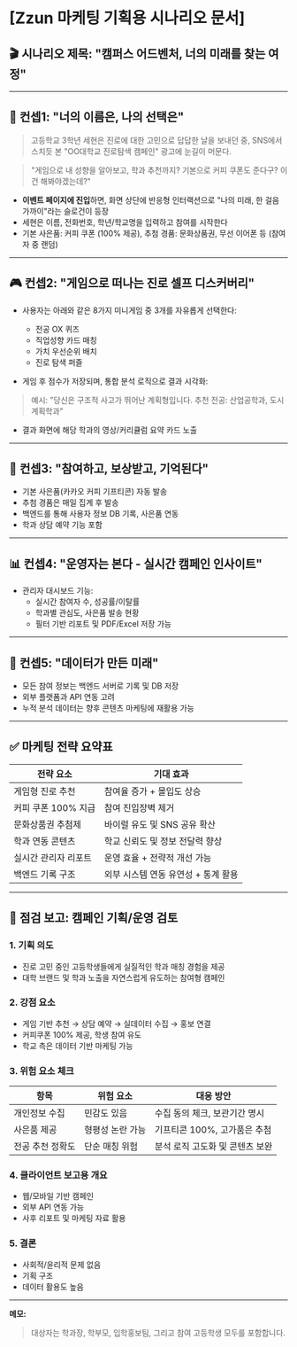 # [Zzun 마케팅 기획용 시나리오 문서]

## 🎬 시나리오 제목: "캠퍼스 어드벤처, 너의 미래를 찾는 여정"

---

## 🧩 컨셉1: "너의 이름은, 나의 선택은"

> 고등학교 3학년 세현은 진로에 대한 고민으로 답답한 날을 보내던 중, SNS에서 스치듯 본 "OO대학교 진로탐색 캠페인" 광고에 눈길이 머문다.

> "게임으로 내 성향을 알아보고, 학과 추천까지? 기본으로 커피 쿠폰도 준다구? 이건 해봐야겠는데?"

- **이벤트 페이지에 진입**하면, 화면 상단에 반응형 인터랙션으로 "나의 미래, 한 걸음 가까이"라는 슬로건이 등장
- 세현은 이름, 전화번호, 학년/학교명을 입력하고 참여를 시작한다
- 기본 사은품: 커피 쿠폰 (100% 제공), 추첨 경품: 문화상품권, 무선 이어폰 등 (참여자 중 랜덤)

---

## 🎮 컨셉2: "게임으로 떠나는 진로 셀프 디스커버리"

- 사용자는 아래와 같은 8가지 미니게임 중 3개를 자유롭게 선택한다:
  - 전공 OX 퀴즈
  - 직업성향 카드 매칭
  - 가치 우선순위 배치
  - 진로 탐색 퍼즐

- 게임 후 점수가 저장되며, 통합 분석 로직으로 결과 시각화:
> 예시: "당신은 구조적 사고가 뛰어난 계획형입니다. 추천 전공: 산업공학과, 도시계획학과"

- 결과 화면에 해당 학과의 영상/커리큘럼 요약 카드 노출

---

## 🎁 컨셉3: "참여하고, 보상받고, 기억된다"

- 기본 사은품(카카오 커피 기프티콘) 자동 발송
- 추첨 경품은 매일 집계 후 발송
- 백엔드를 통해 사용자 정보 DB 기록, 사은품 연동
- 학과 상담 예약 기능 포함

---

## 📊 컨셉4: "운영자는 본다 - 실시간 캠페인 인사이트"

- 관리자 대시보드 기능:
  - 실시간 참여자 수, 성공률/이탈률
  - 학과별 관심도, 사은품 발송 현황
  - 필터 기반 리포트 및 PDF/Excel 저장 가능

---

## 🧠 컨셉5: "데이터가 만든 미래"

- 모든 참여 정보는 백엔드 서버로 기록 및 DB 저장
- 외부 플랫폼과 API 연동 고려
- 누적 분석 데이터는 향후 콘텐츠 마케팅에 재활용 가능

---

## ✅ 마케팅 전략 요약표

| 전략 요소 | 기대 효과 |
|------------|-------------|
| 게임형 진로 추천 | 참여율 증가 + 몰입도 상승 |
| 커피 쿠폰 100% 지급 | 참여 진입장벽 제거 |
| 문화상품권 추첨제 | 바이럴 유도 및 SNS 공유 확산 |
| 학과 연동 콘텐츠 | 학교 신뢰도 및 정보 전달력 향상 |
| 실시간 관리자 리포트 | 운영 효율 + 전략적 개선 가능 |
| 백엔드 기록 구조 | 외부 시스템 연동 유연성 + 통계 활용 |

---

## 📌 점검 보고: 캠페인 기획/운영 검토

### 1. 기획 의도
- 진로 고민 중인 고등학생들에게 실질적인 학과 매칭 경험을 제공
- 대학 브랜드 및 학과 노출을 자연스럽게 유도하는 참여형 캠페인

### 2. 강점 요소
- 게임 기반 추천 → 상담 예약 → 실데이터 수집 → 홍보 연결
- 커피쿠폰 100% 제공, 학생 참여 유도
- 학교 측은 데이터 기반 마케팅 가능

### 3. 위험 요소 체크

| 항목 | 위험 요소 | 대응 방안 |
|------|-------------|-------------|
| 개인정보 수집 | 민감도 있음 | 수집 동의 체크, 보관기간 명시 |
| 사은품 제공 | 형평성 논란 가능 | 기프티콘 100%, 고가품은 추첨 |
| 전공 추천 정확도 | 단순 매칭 위험 | 분석 로직 고도화 및 콘텐츠 보완 |

### 4. 클라이언트 보고용 개요
- 웹/모바일 기반 캠페인
- 외부 API 연동 가능
- 사후 리포트 및 마케팅 자료 활용

### 5. 결론
- 사회적/윤리적 문제 없음  
- 기획 구조 
- 데이터 활용도 높음  


---

**메모:**  
> 대상자는 학과장, 학부모, 입학홍보팀, 그리고 참여 고등학생 모두를 포함합니다.
